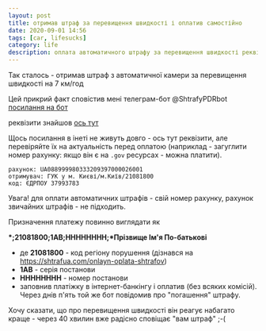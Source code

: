 ```yaml
---
layout: post
title: отримав штраф за перевищення швидкості і оплатив самостійно
date: 2020-09-01 14:56 
tags: [car, lifesucks]
category: life
description: оплата автоматичного штрафу за перевищення швидкості реквізити
---
```

Так сталось - отримав штраф з автоматичної камери за перевищення швидкості на 7 км/год

Цей прикрий факт сповістив мені телеграм-бот @ShtrafyPDRbot
[посилання на бот](https://t.me/ShtrafyPDRbot)

реквізити знайшов 
[ось тут](https://mvs.gov.ua/uk/ministry/projekti-mvs/avtofotovideofiksaciya-porusen-pdr/rekviziti-oplati-strafiv-1)

Щось посилання в інеті не живуть довго - ось тут реквізити, але перевіряйте їх на актуальність перед оплатою (наприклад - загуглити номер рахунку: якщо він є на `.gov` ресурсах - можна платити).

```
рахунок: UA088999980333209397000026001
отримувач: ГУК у м. Києві/м.Київ/21081800
код: ЄДРПОУ 37993783
```

Увага! для оплати автоматичних штрафів - свій номер рахунку, рахунок звичайних штрафів - не підходить.

Призначення платежу повинно виглядати як

__\*;21081800;1АВ;НННННННН;*Прізвище Ім'я По-батькові__
* де **21081800** - код регіону порушення (дізнався на https://shtrafua.com/onlayn-oplata-shtrafov)
* **1АВ** - серія постанови
* __НННННННН__ - номер постанови
* заповнив платіжку в інтернет-банкінгу і оплатив (без всяких комісій). Через днів п'ять той же бот повідомив про "погашення" штрафу.

Хочу сказати, що про перевищення швидкості він реагує набагато краще - через 40 хвилин вже радісно сповіщає "вам штраф" ;-(